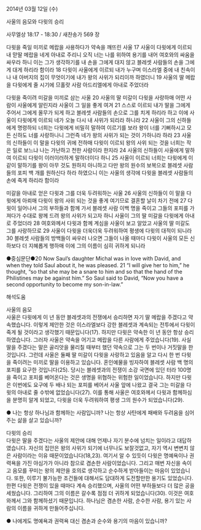 2014년 03월 12일 (수)

사울의 음모와 다윗의 승리



사무엘상 18:17 - 18:30 / 새찬송가 569 장


다윗을 죽일 미끼로 메랍을 사용하다가 약속을 깨뜨린 사울
17 사울이 다윗에게 이르되 내 맏딸 메랍을 네게 아내로 주리니 오직 너는 나를 위하여 용기를 내어 여호와의 싸움을 싸우라 하니 이는 그가 생각하기를 내 손을 그에게 대지 않고 블레셋 사람들의 손을 그에게 대게 하리라 함이라 18 다윗이 사울에게 이르되 내가 누구며 이스라엘 중에 내 친속이나 내 아버지의 집이 무엇이기에 내가 왕의 사위가 되리이까 하였더니 19 사울의 딸 메랍을 다윗에게 줄 시기에 므홀랏 사람 아드리엘에게 아내로 주었더라

다윗을 죽이려 미갈을 미끼로 삼는 사울
20 사울의 딸 미갈이 다윗을 사랑하매 어떤 사람이 사울에게 알린지라 사울이 그 일을 좋게 여겨 21 스스로 이르되 내가 딸을 그에게 주어서 그에게 올무가 되게 하고 블레셋 사람들의 손으로 그를 치게 하리라 하고 이에 사울이 다윗에게 이르되 네가 오늘 다시 내 사위가 되리라 하니라 22 사울이 그의 신하들에게 명령하되 너희는 다윗에게 비밀히 말하여 이르기를 보라 왕이 너를 기뻐하시고 모든 신하도 너를 사랑하나니 그런즉 네가 왕의 사위가 되는 것이 가하니라 하라 23 사울의 신하들이 이 말을 다윗의 귀에 전하매 다윗이 이르되 왕의 사위 되는 것을 너희는 작은 일로 보느냐 나는 가난하고 천한 사람이라 한지라 24 사울의 신하들이 사울에게 말하여 이르되 다윗이 이러이러하게 말하더이다 하니 25 사울이 이르되 너희는 다윗에게 이같이 말하기를 왕이 아무 것도 원하지 아니하고 다만 왕의 원수의 보복으로 블레셋 사람들의 포피 백 개를 원하신다 하라 하였으니 이는 사울의 생각에 다윗을 블레셋 사람들의 손에 죽게 하리라 함이라

미갈을 아내로 얻은 다윗과 그를 더욱 두려워하는 사울
26 사울의 신하들이 이 말을 다윗에게 아뢰매 다윗이 왕의 사위 되는 것을 좋게 여기므로 결혼할 날이 차기 전에 27 다윗이 일어나서 그의 부하들과 함께 가서 블레셋 사람 이백 명을 죽이고 그들의 포피를 가져다가 수대로 왕께 드려 왕의 사위가 되고자 하니 사울이 그의 딸 미갈을 다윗에게 아내로 주었더라 28 여호와께서 다윗과 함께 계심을 사울이 보고 알았고 사울의 딸 미갈도 그를 사랑하므로 29 사울이 다윗을 더욱더욱 두려워하여 평생에 다윗의 대적이 되니라 30 블레셋 사람들의 방백들이 싸우러 나오면 그들이 나올 때마다 다윗이 사울의 모든 신하보다 더 지혜롭게 행하매 이에 그의 이름이 심히 귀하게 되니라

●중심문단●20 Now Saul’s daughter Michal was in love with David, and when they told Saul about it, he was pleased. 21 “I will give her to him,” he thought, “so that she may be a snare to him and so that the hand of the Philistines may be against him.” So Saul said to David, “Now you have a second opportunity to become my son-in-law.”

해석도움





사울의 음모  
사울은 다윗에게 이 년 동안 블레셋과의 전쟁에서 승리하면 자기 딸 메랍을 주겠다고 약속했습니다. 이렇게 제안한 것은 이스라엘보다 강한 블레셋과 계속되는 전투에서 다윗이 죽게 될 것이라고 생각했기 때문입니다(17). 하지만 다윗은 약속한 이 년 동안 항상 승리하였습니다. 그러자 사울은 약속을 어기고 메랍을 다른 사람에게 주었습니다(19). 사실 딸을 주겠다는 말은 골리앗을 물리칠 때부터 했던 약속으로 그는 두 번이나 거짓말을 한 것입니다. 그런데 사울은 둘째 딸  미갈이 다윗을 사랑하고 있음을 알고 다시 한 번 다윗을 죽이려는 미끼로 딸을 이용하고 있습니다. 혼인예물을 빙자하여 블레셋 사람 백 명의 포피를 요구한 것입니다(25). 당시는 블레셋과의 전쟁이 소강 국면에 있던 터라 100명을 죽이고 포피를 베어온다는 것은 생명을 위협하는 위험한 일이었습니다. 하지만 다윗은 이번에도 요구에 두 배나 되는 포피를 베어서 사울 앞에 나왔고 결국 그는 미갈을 다윗의 아내로 줄 수밖에 없었습니다(27). 이를 통해 사울은 여호와께서 다윗과 함께하심을 분명히 알게 되었고, 다윗을 더욱 두려워하여 평생 그의 원수가 되었습니다(29).     

● 나는 항상 하나님과 함께하는 사람입니까? 나는 항상 사탄에게 패배와 두려움을 심어주는 삶을 살고 있습니까?  

다윗의 승리  
다윗은 딸을 주겠다는 사울의 제안에 대해 언제나 자기 분수에 넘치는 일이라고 대답하였습니다. 자신의 집안은 왕의 사위가 되기에 너무나도 보잘것없고, 자기 역시 변변치 않은 사람이라는 이유 때문이었습니다(18,23). 여기서 알 수 있듯이 다윗은 명예욕이나 권력욕을 가진 야심가가 아니라 참으로 겸손한 사람이었습니다. 그리고 매번 자신을 속이고 음모를 꾸미는 왕의 제안을 호의로 생각하고 순수하게 받아들이는 마음이 있었습니다. 또한, 이루기 불가능한 조건들에 대해서도 담대하게 도전할만한 용기도 있었습니다. 한편 다윗은 전쟁이 있을 때마다 계속 승리했으며, 사울의 어떤 부하들보다 더 많은 공을 세웠습니다. 그리하여 그의 이름은 갈수록 점점 더 귀하게 되었습니다(30). 이것은 여호와께서 그와 함께하셨기 때문입니다. 하나님은 겸손한 사람, 순수한 사람, 용기 있는 사람의 이름을 귀하게 만들어주십니다.    

● 나에게도 명예욕과 권력욕 대신 겸손과 순수와 용기의 마음이 있습니까?
